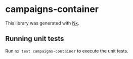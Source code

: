 # campaigns-container

This library was generated with [Nx](https://nx.dev).

## Running unit tests

Run `nx test campaigns-container` to execute the unit tests.
